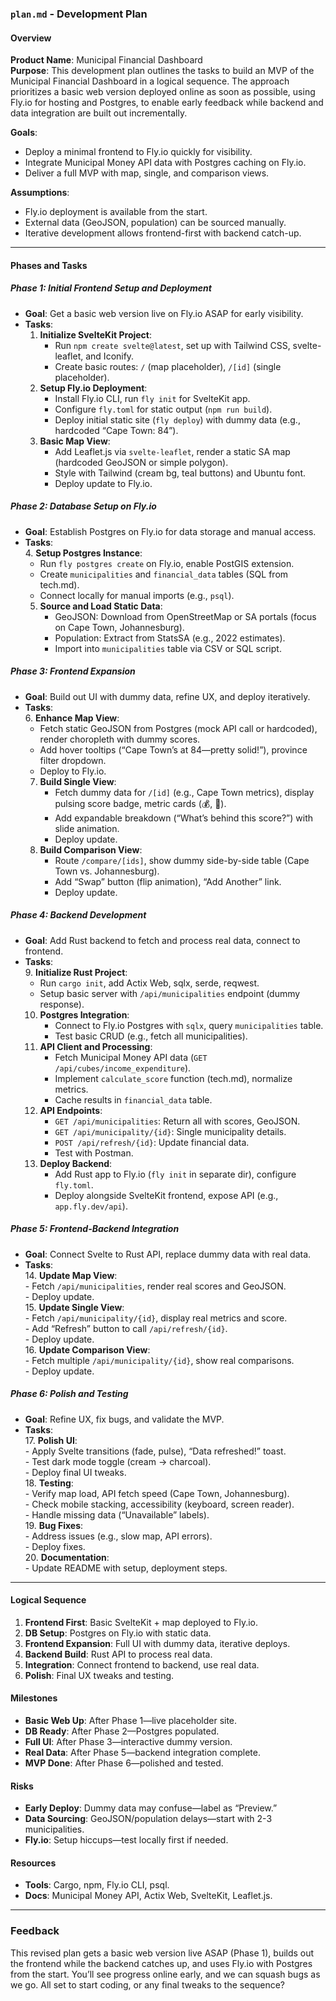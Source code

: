 ### `plan.md` - Development Plan

#### Overview
**Product Name**: Municipal Financial Dashboard  
**Purpose**: This development plan outlines the tasks to build an MVP of the Municipal Financial Dashboard in a logical sequence. The approach prioritizes a basic web version deployed online as soon as possible, using Fly.io for hosting and Postgres, to enable early feedback while backend and data integration are built out incrementally.

**Goals**:  
- Deploy a minimal frontend to Fly.io quickly for visibility.  
- Integrate Municipal Money API data with Postgres caching on Fly.io.  
- Deliver a full MVP with map, single, and comparison views.

**Assumptions**:  
- Fly.io deployment is available from the start.  
- External data (GeoJSON, population) can be sourced manually.  
- Iterative development allows frontend-first with backend catch-up.

---

#### Phases and Tasks

##### Phase 1: Initial Frontend Setup and Deployment
- **Goal**: Get a basic web version live on Fly.io ASAP for early visibility.  
- **Tasks**:  
  1. **Initialize SvelteKit Project**:  
     - Run `npm create svelte@latest`, set up with Tailwind CSS, svelte-leaflet, and Iconify.  
     - Create basic routes: `/` (map placeholder), `/[id]` (single placeholder).  
  2. **Setup Fly.io Deployment**:  
     - Install Fly.io CLI, run `fly init` for SvelteKit app.  
     - Configure `fly.toml` for static output (`npm run build`).  
     - Deploy initial static site (`fly deploy`) with dummy data (e.g., hardcoded “Cape Town: 84”).  
  3. **Basic Map View**:  
     - Add Leaflet.js via `svelte-leaflet`, render a static SA map (hardcoded GeoJSON or simple polygon).  
     - Style with Tailwind (cream bg, teal buttons) and Ubuntu font.  
     - Deploy update to Fly.io.  

##### Phase 2: Database Setup on Fly.io
- **Goal**: Establish Postgres on Fly.io for data storage and manual access.  
- **Tasks**:  
  4. **Setup Postgres Instance**:  
     - Run `fly postgres create` on Fly.io, enable PostGIS extension.  
     - Create `municipalities` and `financial_data` tables (SQL from tech.md).  
     - Connect locally for manual imports (e.g., `psql`).  
  5. **Source and Load Static Data**:  
     - GeoJSON: Download from OpenStreetMap or SA portals (focus on Cape Town, Johannesburg).  
     - Population: Extract from StatsSA (e.g., 2022 estimates).  
     - Import into `municipalities` table via CSV or SQL script.  

##### Phase 3: Frontend Expansion
- **Goal**: Build out UI with dummy data, refine UX, and deploy iteratively.  
- **Tasks**:  
  6. **Enhance Map View**:  
     - Fetch static GeoJSON from Postgres (mock API call or hardcoded), render choropleth with dummy scores.  
     - Add hover tooltips (“Cape Town’s at 84—pretty solid!”), province filter dropdown.  
     - Deploy to Fly.io.  
  7. **Build Single View**:  
     - Fetch dummy data for `/[id]` (e.g., Cape Town metrics), display pulsing score badge, metric cards (💰, 🏡).  
     - Add expandable breakdown (“What’s behind this score?”) with slide animation.  
     - Deploy update.  
  8. **Build Comparison View**:  
     - Route `/compare/[ids]`, show dummy side-by-side table (Cape Town vs. Johannesburg).  
     - Add “Swap” button (flip animation), “Add Another” link.  
     - Deploy update.  

##### Phase 4: Backend Development
- **Goal**: Add Rust backend to fetch and process real data, connect to frontend.  
- **Tasks**:  
  9. **Initialize Rust Project**:  
     - Run `cargo init`, add Actix Web, sqlx, serde, reqwest.  
     - Setup basic server with `/api/municipalities` endpoint (dummy response).  
  10. **Postgres Integration**:  
      - Connect to Fly.io Postgres with `sqlx`, query `municipalities` table.  
      - Test basic CRUD (e.g., fetch all municipalities).  
  11. **API Client and Processing**:  
      - Fetch Municipal Money API data (`GET /api/cubes/income_expenditure`).  
      - Implement `calculate_score` function (tech.md), normalize metrics.  
      - Cache results in `financial_data` table.  
  12. **API Endpoints**:  
      - `GET /api/municipalities`: Return all with scores, GeoJSON.  
      - `GET /api/municipality/{id}`: Single municipality details.  
      - `POST /api/refresh/{id}`: Update financial data.  
      - Test with Postman.  
  13. **Deploy Backend**:  
      - Add Rust app to Fly.io (`fly init` in separate dir), configure `fly.toml`.  
      - Deploy alongside SvelteKit frontend, expose API (e.g., `app.fly.dev/api`).  

##### Phase 5: Frontend-Backend Integration
- **Goal**: Connect Svelte to Rust API, replace dummy data with real data.  
- **Tasks**:  
  14. **Update Map View**:  
      - Fetch `/api/municipalities`, render real scores and GeoJSON.  
      - Deploy update.  
  15. **Update Single View**:  
      - Fetch `/api/municipality/{id}`, display real metrics and score.  
      - Add “Refresh” button to call `/api/refresh/{id}`.  
      - Deploy update.  
  16. **Update Comparison View**:  
      - Fetch multiple `/api/municipality/{id}`, show real comparisons.  
      - Deploy update.  

##### Phase 6: Polish and Testing
- **Goal**: Refine UX, fix bugs, and validate the MVP.  
- **Tasks**:  
  17. **Polish UI**:  
      - Apply Svelte transitions (fade, pulse), “Data refreshed!” toast.  
      - Test dark mode toggle (cream → charcoal).  
      - Deploy final UI tweaks.  
  18. **Testing**:  
      - Verify map load, API fetch speed (Cape Town, Johannesburg).  
      - Check mobile stacking, accessibility (keyboard, screen reader).  
      - Handle missing data (“Unavailable” labels).  
  19. **Bug Fixes**:  
      - Address issues (e.g., slow map, API errors).  
      - Deploy fixes.  
  20. **Documentation**:  
      - Update README with setup, deployment steps.

---

#### Logical Sequence
1. **Frontend First**: Basic SvelteKit + map deployed to Fly.io.  
2. **DB Setup**: Postgres on Fly.io with static data.  
3. **Frontend Expansion**: Full UI with dummy data, iterative deploys.  
4. **Backend Build**: Rust API to process real data.  
5. **Integration**: Connect frontend to backend, use real data.  
6. **Polish**: Final UX tweaks and testing.

#### Milestones
- **Basic Web Up**: After Phase 1—live placeholder site.  
- **DB Ready**: After Phase 2—Postgres populated.  
- **Full UI**: After Phase 3—interactive dummy version.  
- **Real Data**: After Phase 5—backend integration complete.  
- **MVP Done**: After Phase 6—polished and tested.

#### Risks
- **Early Deploy**: Dummy data may confuse—label as “Preview.”  
- **Data Sourcing**: GeoJSON/population delays—start with 2-3 municipalities.  
- **Fly.io**: Setup hiccups—test locally first if needed.

#### Resources
- **Tools**: Cargo, npm, Fly.io CLI, psql.  
- **Docs**: Municipal Money API, Actix Web, SvelteKit, Leaflet.js.

---

### Feedback
This revised plan gets a basic web version live ASAP (Phase 1), builds out the frontend while the backend catches up, and uses Fly.io with Postgres from the start. You’ll see progress online early, and we can squash bugs as we go. All set to start coding, or any final tweaks to the sequence?